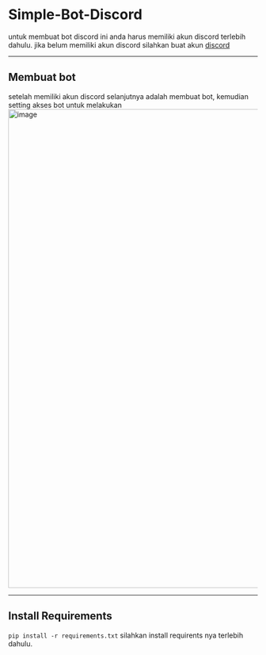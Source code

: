 # Simple-Bot-Discord

untuk membuat bot discord ini anda harus memiliki akun discord terlebih dahulu. jika belum memiliki akun discord
silahkan buat akun [discord](https://discord)

---

## Membuat bot
setelah memiliki akun discord selanjutnya adalah membuat bot, kemudian setting akses bot untuk melakukan 
<img width="1899" height="966" alt="image" src="https://github.com/user-attachments/assets/e9909364-1a93-4592-b5de-5b66d87d98df" />


---

## Install Requirements
``` pip install -r requirements.txt ```
silahkan install requirents nya terlebih dahulu.
